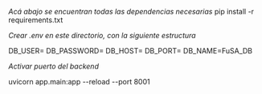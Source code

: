 *Acá abajo se encuentran todas las dependencias necesarias*
pip install -r requirements.txt

*Crear .env en este directorio, con la siguiente estructura*

DB_USER=
DB_PASSWORD=
DB_HOST=
DB_PORT=
DB_NAME=FuSA_DB


*Activar puerto del backend*

uvicorn app.main:app --reload --port 8001